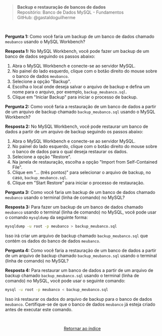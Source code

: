 > **Backup e restauração de bancos de dados**     
> Repositório: Banco de Dados MySQL - Fundamentos  
> GitHub: @gastaldoguilherme

&nbsp;


**Pergunta 1:** Como você faria um backup de um banco de dados chamado `meubanco` usando o MySQL Workbench?

**Resposta 1:**
No MySQL Workbench, você pode fazer um backup de um banco de dados seguindo os passos abaixo:

1. Abra o MySQL Workbench e conecte-se ao servidor MySQL.
2. No painel do lado esquerdo, clique com o botão direito do mouse sobre o banco de dados `meubanco`.
3. Selecione a opção "Backup".
4. Escolha o local onde deseja salvar o arquivo de backup e defina um nome para o arquivo, por exemplo, `backup_meubanco.sql`.
5. Clique em "Iniciar Backup" para iniciar o processo de backup.

**Pergunta 2:** Como você faria a restauração de um banco de dados a partir de um arquivo de backup chamado `backup_meubanco.sql` usando o MySQL Workbench?

**Resposta 2:**
No MySQL Workbench, você pode restaurar um banco de dados a partir de um arquivo de backup seguindo os passos abaixo:

1. Abra o MySQL Workbench e conecte-se ao servidor MySQL.
2. No painel do lado esquerdo, clique com o botão direito do mouse sobre o banco de dados para o qual deseja restaurar os dados.
3. Selecione a opção "Restore".
4. Na janela de restauração, escolha a opção "Import from Self-Contained File".
5. Clique em "... (três pontos)" para selecionar o arquivo de backup, no caso, `backup_meubanco.sql`.
6. Clique em "Start Restore" para iniciar o processo de restauração.

**Pergunta 3:** Como você faria um backup de um banco de dados chamado `meubanco` usando o terminal (linha de comando) no MySQL?

**Resposta 3:**
Para fazer um backup de um banco de dados chamado `meubanco` usando o terminal (linha de comando) no MySQL, você pode usar o comando `mysqldump` da seguinte forma:

```bash
mysqldump -u root -p meubanco > backup_meubanco.sql
```

Isso irá criar um arquivo de backup chamado `backup_meubanco.sql` que contém os dados do banco de dados `meubanco`.

**Pergunta 4:** Como você faria a restauração de um banco de dados a partir de um arquivo de backup chamado `backup_meubanco.sql` usando o terminal (linha de comando) no MySQL?

**Resposta 4:**
Para restaurar um banco de dados a partir de um arquivo de backup chamado `backup_meubanco.sql` usando o terminal (linha de comando) no MySQL, você pode usar o seguinte comando:

```bash
mysql -u root -p meubanco < backup_meubanco.sql
```

Isso irá restaurar os dados do arquivo de backup para o banco de dados `meubanco`. Certifique-se de que o banco de dados `meubanco` já esteja criado antes de executar este comando.

&nbsp;    

<div align="center">
   
[Retornar ao índice](/README.md)

</div>